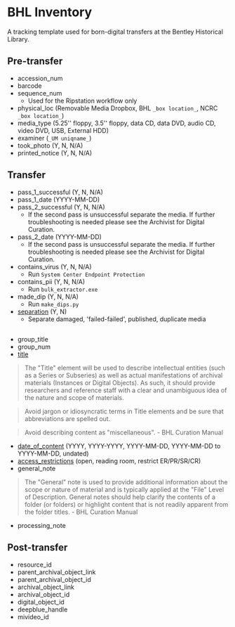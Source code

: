 # BHL Inventory

A tracking template used for born-digital transfers at the Bentley Historical Library.

## Pre-transfer
- accession_num
- barcode
- sequence_num
  - Used for the Ripstation workflow only
- physical_loc (Removable Media Dropbox, BHL `_box location_`, NCRC `_box location_`)
- media_type (5.25'' floppy, 3.5'' floppy, data CD, data DVD, audio CD, video DVD, USB, External HDD)
- examiner (`_UM uniqname_`)
- took_photo (Y, N, N/A)
- printed_notice (Y, N, N/A)

## Transfer
- pass_1_successful (Y, N, N/A)
- pass_1_date (YYYY-MM-DD)
- pass_2_successful (Y, N, N/A)
  - If the second pass is unsuccessful separate the media. If further troubleshooting is needed please see the Archivist for Digital Curation.
- pass_2_date (YYYY-MM-DD)
  - If the second pass is unsuccessful separate the media. If further troubleshooting is needed please see the Archivist for Digital Curation.
- contains_virus (Y, N, N/A)
  - Run `System Center Endpoint Protection`
- contains_pii (Y, N, N/A)
  - Run `bulk_extractor.exe`
- made_dip (Y, N, N/A)
  - Run `make_dips.py`
- [separation](https://sites.google.com/a/umich.edu/bhl-archival-curation/processing-archival-collections/05-appraisal-and-separation-procedures) (Y, N)
  - Separate damaged, 'failed-failed', published, duplicate media
##
- group_title
- group_num
- [title](https://sites.google.com/a/umich.edu/bhl-archival-curation/processing-archival-collections/09-description/c-aspace-archival-objects#basic)
> The "Title" element will be used to describe intellectual entities (such as a Series or Subseries) as well as actual manifestations of archival materials (Instances or Digital Objects).  As such, it should provide researchers and reference staff with a clear and unambiguous idea of the nature and scope of materials. 

> Avoid jargon or idiosyncratic terms in Title elements and be sure that abbreviations are spelled out. 

> Avoid describing content as "miscellaneous". - BHL Curation Manual
- [date_of_content](https://sites.google.com/a/umich.edu/bhl-archival-curation/processing-archival-collections/09-description/c-aspace-archival-objects#dates
) (YYYY, YYYY-YYYY, YYYY-MM-DD, YYYY-MM-DD to YYYY-MM-DD, undated)
- [access_restrictions](https://sites.google.com/a/umich.edu/bhl-archival-curation/processing-archival-collections/09-description/c-aspace-archival-objects#notes
) (open, reading room, restrict ER/PR/SR/CR)
- general_note
> The "General" note is used to provide additional information about the scope or nature of material and is typically applied at the "File" Level of Description.  General notes should help clarify the contents of a folder (or folders) or highlight content that is not readily apparent from the folder titles. - BHL Curation Manual
- processing_note

## Post-transfer
- resource_id
- parent_archival_object_link
- parent_archival_object_id
- archival_object_link
- archival_object_id
- digital_object_id
- deepblue_handle
- mivideo_id
